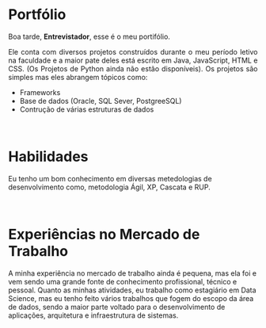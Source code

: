 # Portfólio

<p>Boa tarde, <b>Entrevistador</b>, esse é o meu portifólio.</p>
<p align="justify">Ele conta com diversos projetos construídos durante o meu período letivo na faculdade e a maior pate deles está escrito em Java, JavaScript, HTML e CSS. (Os Projetos de Python ainda não estão disponíveis). Os projetos são simples mas eles abrangem tópicos como:</p>

* Frameworks
* Base de dados (Oracle, SQL Sever, PostgreeSQL)
* Contrução de várias estruturas de dados

<br/>

# Habilidades

Eu tenho um bom conhecimento em diversas metedologias de desenvolvimento como, metodologia Ágil, XP, Cascata e RUP. 

<br/>

# Experiências no Mercado de Trabalho

A minha experiência no mercado de trabalho ainda é pequena, mas ela foi e vem sendo uma grande fonte de conhecimento profissional, técnico e pessoal. Quanto as minhas atividades, eu trabalho como estagiário em Data Science, mas eu tenho feito vários trabalhos que fogem do escopo da área de dados, sendo a maior parte voltado para o desenvolvimento de aplicações, arquitetura e infraestrutura de sistemas.

